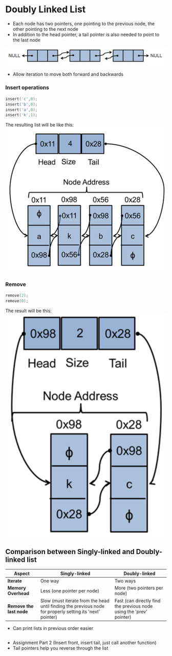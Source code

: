 # Doubly Linked List
- Each node has two pointers, one pointing to the previous node, the other pointing to the next node
- In addition to the head pointer, a tail pointer is also needed to point to the last node

![](/images/doubly-linked-list.png)
- Allow iteration to move both forward and backwards

### Insert operations
```cpp
insert('c',0);
insert('b',0);
insert('a',0);
insert('k',1);
```

The resulting list will be 
like this: 
![](/images/double-link-list-insert.png)

### Remove
```cpp
remove(2);
remove(0);
```
The result will be this: 
![](/images/double-link-list-remove.png)

## Comparison between Singly-linked and Doubly-linked list
**Aspect** | **Singly-linked** | **Doubly-linked** |
--- | --- | --- 
**Iterate** | One way | Two ways
**Memory Overhead** | Less (one pointer per node)| More (two pointers per node)
**Remove the last node** | Slow (must iterate from the head until finding the previous node for properly setting its 'next' pointer)| Fast (can directly find the previous node using the 'prev' pointer)

- Can print lists in previous order easier

```cpp
```

- Assignment Part 2 (Insert front, insert tail, just call another function)
- Tail pointers help you reverse through the list